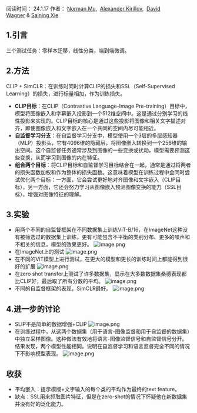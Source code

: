 ---
---


阅读时间： 24.1.17
作者： [Norman Mu](https://link.springer.com/chapter/10.1007/978-3-031-19809-0_30#auth-Norman-Mu),  [Alexander Kirillov](https://link.springer.com/chapter/10.1007/978-3-031-19809-0_30#auth-Alexander-Kirillov),  [David Wagner](https://link.springer.com/chapter/10.1007/978-3-031-19809-0_30#auth-David-Wagner) & [Saining Xie](https://link.springer.com/chapter/10.1007/978-3-031-19809-0_30#auth-Saining-Xie)

## 1.引言

三个测试任务：零样本迁移，线性分类，端到端微调。

## 2.方法

CLIP + SimCLR：在训练时同时计算CLIP的损失和SSL（Self-Supervised Learning）的损失，进行标量相加，作为训练损失。

+ **CLIP目标**：在CLIP（Contrastive Language-Image Pre-training）目标中，模型将图像嵌入和字幕嵌入投影到一个512维空间中。这是通过分别学习的线性投影来实现的。CLIP目标的核心是通过这些投影将图像和相关文字描述对齐，即使图像嵌入和文字嵌入在一个共同的空间内尽可能相近。
+ **自监督学习分支**：在自监督学习分支中，模型使用一个3层的多层感知器（MLP）投影头，它有4096维的隐藏层，将图像嵌入转换到一个256维的输出空间。这个自监督任务通常涉及到图像的一些变换或扰动，模型需要预测这些变换，从而学习到图像的内在特征。
+ **组合两个目标**：将CLIP目标和自监督学习目标结合在一起，通常是通过将两者的损失函数加权和作为整体的损失函数。这意味着模型在训练过程中会同时尝试优化两个目标：一方面，它会尝试更好地对齐图像和文字嵌入（CLIP目标），另一方面，它还会努力学习从图像嵌入预测图像变换的能力（SSL目标），增强对图像特征的理解。


## 3.实验
+ 用两个不同的自监督框架在不同数据集上训练ViT-B/16，在ImageNet这种没有被筛选过的数据集上训练，更有可能包含不平衡的类别分布、更多的噪声和不相关的信息，模型的效果更好。
![image.png](https://cdn.jsdelivr.net/gh/Thomas333333/MyPostImage/Images/20240118104224.png)
+ 在ImageNet上的测试
![image.png](https://cdn.jsdelivr.net/gh/Thomas333333/MyPostImage/Images/20240118104711.png)
+ 在不同的ViT模型上进行测试，在更大的模型和更长的训练时间上都能得到很好的扩展
![image.png](https://cdn.jsdelivr.net/gh/Thomas333333/MyPostImage/Images/20240118104828.png)
+ 在zero shot transfer上测试了许多数据集，显示在大多数数据集桑德表现都比CLIP好，最后取了所有分数的平均。
![image.png](https://cdn.jsdelivr.net/gh/Thomas333333/MyPostImage/Images/20240118105013.png)
+ 不同的自监督框架的表现，SimCLR最好。
![image.png](https://cdn.jsdelivr.net/gh/Thomas333333/MyPostImage/Images/20240118105234.png)

## 4.进一步的讨论 
+ SLIP不是简单的数据增强+CLIP
![image.png](https://cdn.jsdelivr.net/gh/Thomas333333/MyPostImage/Images/20240118112109.png)
+ 在训练过程中，从这两个数据集（用于语言-图像监督和用于自监督的数据集）中独立采样图像。这种做法有效地将语言-图像监督信号和自监督信号分开。结果发现，两个模型性能相同。说明在自监督学习和语言监督完全不同的情况下不影响模型表现。
![image.png](https://cdn.jsdelivr.net/gh/Thomas333333/MyPostImage/Images/20240118112302.png)


## 收获
+ 平均嵌入：提示模版+文字输入的每个类的平均作为最终的text feature。
+ 缺点：SSL用来抓取图片特征，但是在zero-shot的情况下怀疑他在新数据集并没有好的泛化能力。

